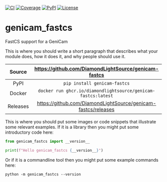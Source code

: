 [![CI](https://github.com/DiamondLightSource/genicam-fastcs/actions/workflows/ci.yml/badge.svg)](https://github.com/DiamondLightSource/genicam-fastcs/actions/workflows/ci.yml)
[![Coverage](https://codecov.io/gh/DiamondLightSource/genicam-fastcs/branch/main/graph/badge.svg)](https://codecov.io/gh/DiamondLightSource/genicam-fastcs)
[![PyPI](https://img.shields.io/pypi/v/genicam-fastcs.svg)](https://pypi.org/project/genicam-fastcs)
[![License](https://img.shields.io/badge/License-Apache%202.0-blue.svg)](https://opensource.org/licenses/Apache-2.0)

# genicam_fastcs

FastCS support for a GeniCam

This is where you should write a short paragraph that describes what your module does,
how it does it, and why people should use it.

Source          | <https://github.com/DiamondLightSource/genicam-fastcs>
:---:           | :---:
PyPI            | `pip install genicam-fastcs`
Docker          | `docker run ghcr.io/diamondlightsource/genicam-fastcs:latest`
Releases        | <https://github.com/DiamondLightSource/genicam-fastcs/releases>

This is where you should put some images or code snippets that illustrate
some relevant examples. If it is a library then you might put some
introductory code here:

```python
from genicam_fastcs import __version__

print(f"Hello genicam_fastcs {__version__}")
```

Or if it is a commandline tool then you might put some example commands here:

```
python -m genicam_fastcs --version
```
